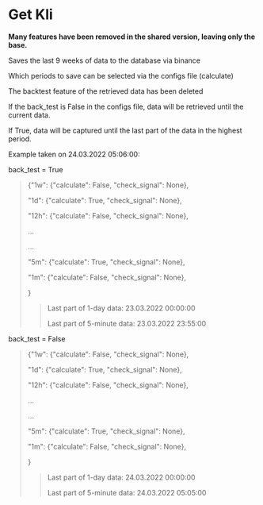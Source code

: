 # Get Kli
**Many features have been removed in the shared version, leaving only the base.**

Saves the last 9 weeks of data to the database via binance

Which periods to save can be selected via the configs file (calculate)

The backtest feature of the retrieved data has been deleted

If the back_test is False in the configs file, data will be retrieved until the current data. 

If True, data will be captured until the last part of the data in the highest period.

Example taken on 24.03.2022 05:06:00:

back_test = True
>{"1w": {"calculate": False, "check_signal": None},
>
>"1d": {"calculate": True, "check_signal": None},
>
>"12h": {"calculate": False, "check_signal": None},
>
>...
>
>...
>
>"5m": {"calculate": True, "check_signal": None},
>
>"1m": {"calculate": False, "check_signal": None},
>
>}
>
>>Last part of 1-day data: 23.03.2022 00:00:00
>>
>>Last part of 5-minute data: 23.03.2022 23:55:00

back_test = False
>{"1w": {"calculate": False, "check_signal": None},
>
>"1d": {"calculate": True, "check_signal": None},
>
>"12h": {"calculate": False, "check_signal": None},
>
>...
>
>...
>
>"5m": {"calculate": True, "check_signal": None},
>
>"1m": {"calculate": False, "check_signal": None},
>
>}
>
>>Last part of 1-day data: 24.03.2022 00:00:00
>>
>>Last part of 5-minute data: 24.03.2022 05:05:00

